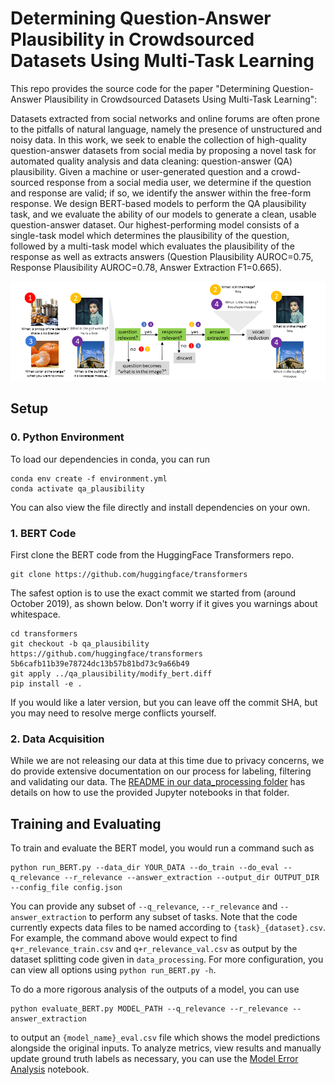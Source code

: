 # Determining Question-Answer Plausibility in Crowdsourced Datasets Using Multi-Task Learning
This repo provides the source code for the paper "Determining Question-Answer Plausibility in Crowdsourced Datasets Using Multi-Task Learning": 

Datasets extracted from social networks and online forums are often prone to the pitfalls of natural language, namely the presence of unstructured and noisy data. In this work, we seek to enable the collection of high-quality question-answer datasets from social media by proposing a novel task for automated quality analysis and data cleaning: question-answer (QA) plausibility. Given a machine or user-generated question and a crowd-sourced response from a social media user, we determine if the question and response are valid; if so, we identify the answer within the free-form response. We design BERT-based models to perform the QA plausibility task, and we evaluate the ability of our models to generate a clean, usable question-answer dataset. Our highest-performing model consists of a single-task model which determines the plausibility of the question, followed by a multi-task model which evaluates the plausibility of the response as well as extracts answers (Question Plausibility AUROC=0.75, Response Plausibility AUROC=0.78, Answer Extraction F1=0.665).

![Image of Pipeline](diagram.png)

## Setup

### 0. Python Environment
To load our dependencies in conda, you can run
```
conda env create -f environment.yml
conda activate qa_plausibility
```
You can also view the file directly and install dependencies on your own.

### 1. BERT Code
First clone the BERT code from the HuggingFace Transformers repo.
```
git clone https://github.com/huggingface/transformers
```
The safest option is to use the exact commit we started from (around October 2019), as shown below. Don't worry if it gives you warnings about whitespace.
```
cd transformers
git checkout -b qa_plausibility https://github.com/huggingface/transformers 5b6cafb11b39e78724dc13b57b81bd73c9a66b49
git apply ../qa_plausibility/modify_bert.diff
pip install -e .
```
If you would like a later version, but you can leave off the commit SHA, but you may need to resolve merge conflicts yourself.

### 2. Data Acquisition
While we are not releasing our data at this time due to privacy concerns, we do provide extensive documentation on our process for labeling, filtering and validating our data. The [README in our data_processing folder](data_processing/README.md) has details on how to use the provided Jupyter notebooks in that folder.

## Training and Evaluating
To train and evaluate the BERT model, you would run a command such as
```
python run_BERT.py --data_dir YOUR_DATA --do_train --do_eval --q_relevance --r_relevance --answer_extraction --output_dir OUTPUT_DIR --config_file config.json
```
You can provide any subset of `--q_relevance`, `--r_relevance` and `--answer_extraction` to perform any subset of tasks. Note that the code currently expects data files to be named according to `{task}_{dataset}.csv`. For example, the command above would expect to find `q+r_relevance_train.csv` and `q+r_relevance_val.csv` as output by the dataset splitting code given in `data_processing`. For more configuration, you can view all options using `python run_BERT.py -h`.

To do a more rigorous analysis of the outputs of a model, you can use
```
python evaluate_BERT.py MODEL_PATH --q_relevance --r_relevance --answer_extraction
```
to output an `{model_name}_eval.csv` file which shows the model predictions alongside the original inputs. To analyze metrics, view results and manually update ground truth labels as necessary, you can use the [Model Error Analysis](data_processing/7%20-%20Model%20Error%20Analysis.ipynb) notebook.
